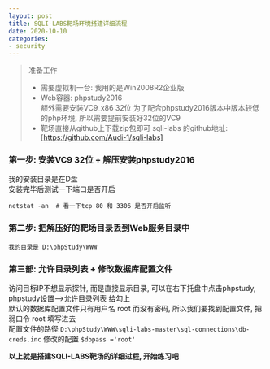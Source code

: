 ```yaml
---
layout: post
title: SQLI-LABS靶场环境搭建详细流程
date: 2020-10-10
categories: 
- security
---
```


>准备工作<br>
>* 需要虚拟机一台: 我用的是Win2008R2企业版<br>
>* Web容器: phpstudy2016  <br>
>     额外需要安装VC9_x86 32位 为了配合phpstudy2016版本中版本较低的php环境, 所以需要提前安装好32位的VC9<br>
>* 靶场直接从github上下载zip包即可 sqli-labs 的github地址:[https://github.com/Audi-1/sqli-labs]

### 第一步: 安装VC9 32位 + 解压安装phpstudy2016
我的安装目录是在D盘<br>
安装完毕后测试一下端口是否开启 
```
netstat -an  # 看一下tcp 80 和 3306 是否开启监听
```
### 第二步: 把解压好的靶场目录丢到Web服务目录中
```
我的目录是 D:\phpStudy\WWW
```
### 第三部: 允许目录列表 + 修改数据库配置文件
访问目标IP不想显示探针, 而是直接显示目录, 可以在右下托盘中点击phpstudy, phpstudy设置-->允许目录列表 给勾上<br>
默认的数据库配置文件只有用户名 root 而没有密码, 所以我们要找到配置文件, 把弱口令 root 填写进去<br>
配置文件的路径 `D:\phpStudy\WWW\sqli-labs-master\sql-connections\db-creds.inc`
修改的配置 `$dbpass ='root'`

**以上就是搭建SQLI-LABS靶场的详细过程, 开始练习吧**
